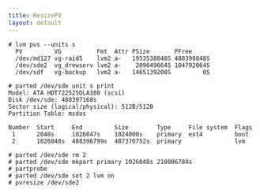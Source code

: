 ```yaml
---
title: ResizePV
layout: default
---
```


    # lvm pvs --units s
      PV         VG          Fmt  Attr PSize       PFree     
      /dev/md127 vg-raid5    lvm2 a-   1953538048S 488398848S
      /dev/sde2  vg_drewserv lvm2 a-    209649664S 104792064S
      /dev/sdf   vg-backup   lvm2 a-   1465139200S         0S

    # parted /dev/sde unit s print
    Model: ATA HDT722525DLA380 (scsi)
    Disk /dev/sde: 488397168s
    Sector size (logical/physical): 512B/512B
    Partition Table: msdos

    Number  Start     End         Size        Type     File system  Flags
     1      2048s     1026047s    1024000s    primary  ext4         boot
     2      1026048s  488396799s  487370752s  primary               lvm

    # parted /dev/sde rm 2
    # parted /dev/sde mkpart primary 1026048s 210806784s
    # partprobe
    # parted /dev/sde set 2 lvm on
    # pvresize /dev/sde2
